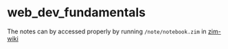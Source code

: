 # web_dev_fundamentals
The notes can by accessed properly by running `/note/notebook.zim` in [zim-wiki](https://zim-wiki.org)

